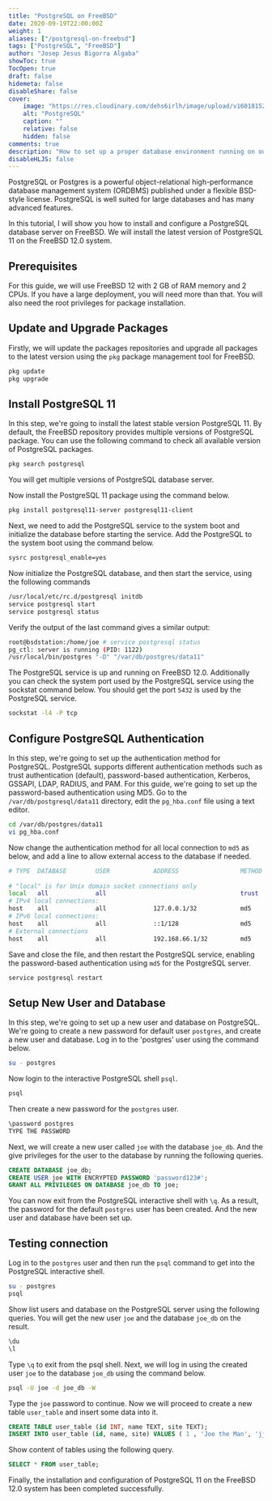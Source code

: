 ```yaml
---
title: "PostgreSQL on FreeBSD"
date: 2020-09-19T22:00:00Z
weight: 1
aliases: ["/postgresql-on-freebsd"]
tags: ["PostgreSQL", "FreeBSD"]
author: "Josep Jesus Bigorra Algaba"
showToc: true
TocOpen: true
draft: false
hidemeta: false
disableShare: false
cover:
    image: "https://res.cloudinary.com/dehs6irlh/image/upload/v1601815246/jjba-site/blog/postgresql-install-linux/postgresql2_k06kid.png"
    alt: "PostgreSQL"
    caption: ""
    relative: false
    hidden: false
comments: true
description: "How to set up a proper database environment running on our beloved FreeBSD."
disableHLJS: false
---
```


PostgreSQL or Postgres is a powerful object-relational high-performance database management system (ORDBMS) published under a flexible BSD-style license. PostgreSQL is well suited for large databases and has many advanced features.

In this tutorial, I will show you how to install and configure a PostgreSQL database server on FreeBSD. We will install the latest version of PostgreSQL 11 on the FreeBSD 12.0 system.

## Prerequisites

For this guide, we will use FreeBSD 12 with 2 GB of RAM memory and 2 CPUs. If you have a large deployment, you will need more than that. You will also need the root privileges for package installation.

## Update and Upgrade Packages

Firstly, we will update the packages repositories and upgrade all packages to the latest version using the `pkg` package management tool for FreeBSD.

```sh
pkg update
pkg upgrade
```

## Install PostgreSQL 11

In this step, we're going to install the latest stable version PostgreSQL 11. By default, the FreeBSD repository provides multiple versions of PostgreSQL package. You can use the following command to check all available version of PostgreSQL packages.

```sh
pkg search postgresql
```

You will get multiple versions of PostgreSQL database server. 

Now install the PostgreSQL 11 package using the command below.

```sh
pkg install postgresql11-server postgresql11-client
```

Next, we need to add the PostgreSQL service to the system boot and initialize the database before starting the service. Add the PostgreSQL to the system boot using the command below.

```sh
sysrc postgresql_enable=yes
```

Now initialize the PostgreSQL database, and then start the service, using the following commands

```sh
/usr/local/etc/rc.d/postgresql initdb
service postgresql start
service postgresql status
```

Verify the output of the last command gives a similar output:

```sh
root@bsdstation:/home/joe # service postgresql status
pg_ctl: server is running (PID: 1122)
/usr/local/bin/postgres "-D" "/var/db/postgres/data11"
```

The PostgreSQL service is up and running on FreeBSD 12.0. Additionally you can check the system port used by the PostgreSQL service using the sockstat command below. You should get the port `5432` is used by the PostgreSQL service.

```sh
sockstat -l4 -P tcp
```

## Configure PostgreSQL Authentication

In this step, we're going to set up the authentication method for PostgreSQL. PostgreSQL supports different authentication methods such as trust authentication (default), password-based authentication, Kerberos, GSSAPI, LDAP, RADIUS, and PAM. For this guide, we're going to set up the password-based authentication using MD5. Go to the `/var/db/postgresql/data11` directory, edit the `pg_hba.conf` file using a text editor.

```sh
cd /var/db/postgres/data11
vi pg_hba.conf
```

Now change the authentication method for all local connection to `md5` as below, and add a line to allow external access to the database if needed.

```sh
# TYPE  DATABASE        USER            ADDRESS                 METHOD
    
# "local" is for Unix domain socket connections only
local   all             all                                     trust
# IPv4 local connections:
host    all             all             127.0.0.1/32            md5
# IPv6 local connections:
host    all             all             ::1/128                 md5
# External connections
host    all             all             192.168.66.1/32         md5
```

Save and close the file, and then restart the PostgreSQL service, enabling the password-based authentication using `md5` for the PostgreSQL server.

```sh
service postgresql restart
```

## Setup New User and Database

In this step, we're going to set up a new user and database on PostgreSQL. We're going to create a new password for default user `postgres`, and create a new user and database. Log in to the 'postgres' user using the command below.

```sh
su - postgres
```

Now login to the interactive PostgreSQL shell `psql`.

```sh
psql
```

Then create a new password for the `postgres` user.

```sh
\password postgres
TYPE THE PASSWORD
```

Next, we will create a new user called `joe` with the database `joe_db`. And the give privileges for the user to the database by running the following queries.

```sql
CREATE DATABASE joe_db;
CREATE USER joe WITH ENCRYPTED PASSWORD 'password123#';
GRANT ALL PRIVILEGES ON DATABASE joe_db TO joe;
```

You can now exit from the PostgreSQL interactive shell with `\q`. As a result, the password for the default `postgres` user has been created. And the new user and database have been set up.

## Testing connection

Log in to the `postgres` user and then run the `psql` command to get into the PostgreSQL interactive shell.

```sh
su - postgres
psql
```

Show list users and database on the PostgreSQL server using the following queries. You will get the new user `joe` and the database `joe_db` on the result.

```sh
\du
\l 
```

Type `\q` to exit from the psql shell. Next, we will log in using the created user `joe` to the database `joe_db` using the command below.

```sh
psql -U joe -d joe_db -W  
```

Type the `joe` password to continue. Now we will proceed to create a new table `user_table` and insert some data into it.

```sql
CREATE TABLE user_table (id INT, name TEXT, site TEXT);
INSERT INTO user_table (id, name, site) VALUES ( 1 , 'Joe the Man', 'jjbigorra.netlify.app');
```

Show content of tables using the following query.

```sql
SELECT * FROM user_table; 
```

Finally, the installation and configuration of PostgreSQL 11 on the FreeBSD 12.0 system has been completed successfully.